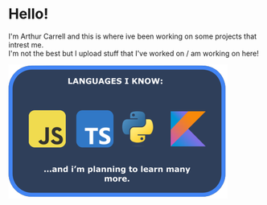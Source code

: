 # Hello!

I'm Arthur Carrell and this is where ive been working on some projects that intrest me.  
I'm not the best but I upload stuff that I've worked on / am working on here!

<img src="langs_i_can_write.png">
